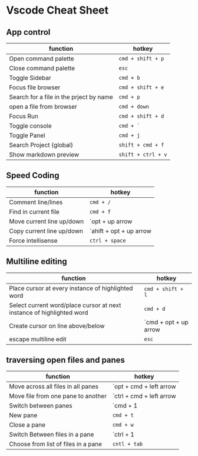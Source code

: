 # Vscode Cheat Sheet

## App control

function | hotkey |
|--------|--------|
Open command palette | `cmd + shift + p`
Close command palette | `esc`
Toggle Sidebar | `cmd + b`
Focus file browser | `cmd + shift + e`
Search for a file in the prject by name | `cmd + p`
open a file from browser | `cmd + down`
Focus Run | `cmd + shift + d`
Toggle console | ``cmd + ` ``
Toggle Panel | `cmd + j`
Search Project (global) | `shift + cmd + f`
Show markdown preview | `shift + ctrl + v`

## Speed Coding 

function | hotkey |
|--------|--------|
Comment line/lines | `cmd + /`
Find in current file | `cmd + f`
Move current line up/down | `opt + up arrow || down arrow`
Copy current line up/down | `ahift + opt + up arrow || down arrow`
Force intellisense | `ctrl + space`


## Multiline editing

function | hotkey |
|--------|--------|
Place cursor at every instance of highlighted word | `cmd + shift + l`
Select current word/place cursor at next instance of highlighted word | `cmd + d`
Create cursor on line above/below | `cmd + opt + up arrow || down arrow`
escape multiline edit | `esc`

## traversing open files and panes

function | hotkey |
|--------|--------|
Move across all files in all panes | `opt + cmd + left arrow || right arrow`
Move file from one pane to another | `ctrl + cmd + left arrow || right arrow`
Switch between panes | `cmd + 1 || 2 || 3 || ...`
New pane | `cmd + t`
Close a pane | `cmd + w`
Switch Between files in a pane | `ctrl + 1 || 2 || 3 || ...` & `shift + cmd + [ || ]`
Choose from list of files in a pane | `cntl + tab`

